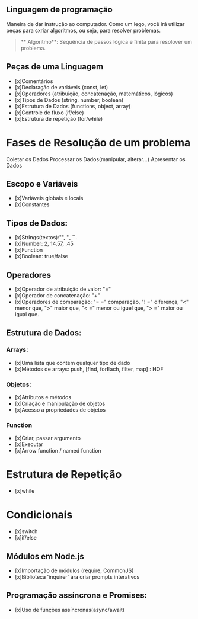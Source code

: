 ## Linguagem de programação

Maneira de dar instrução ao computador.
Como um lego, você irá utilizar peças para cxriar algoritmos, ou seja, para resolver problemas.

> ** Algoritmo**: Sequência de passos lógica e finita para resolover um problema. 

## Peças de uma Linguagem

- [x]Comentários
- [x]Declaração de variáveis (const, let)
- [x]Operadores (atribuição, concatenação, matemáticos, lógicos)
- [x]Tipos de Dados (string, number, boolean)
- [x]Estrutura de Dados (functions, object, array)
- [x]Controle de fluxo (if/else)
- [x]Estrutura de repetição (for/while)

#  Fases de Resolução de um problema

Coletar os Dados
Processar os Dados(manipular, alterar...)
Apresentar os Dados

## Escopo e Variáveis

- [x]Variáveis globais e locais
- [x]Constantes

## Tipos de Dados:

- [x]Strings(textos):"", '', ``.
- [x]Number: 2, 14.57, .45
- [x]Function
- [x]Boolean: true/false

## Operadores

- [x]Operador de atribuição de valor: "=" 
- [x]Operador de concatenação: "+"
- [x]Operadores de comparação: "= =" comparação, "! =" diferença, "<" menor que, ">" maior que, "< =" menor ou iguel que, "> =" maior ou igual que.

## Estrutura de Dados:

### Arrays: 

- [x]Uma lista que contém qualquer tipo de dado
- [x]Métodos de arrays: push, [find, forEach, filter, map] : HOF


### Objetos:

- [x]Atributos e métodos
- [x]Criação e manipulação de objetos
- [x]Acesso a propriedades de objetos

### Function

- [x]Criar, passar argumento
- [x]Executar
- [x]Arrow function / named function

# Estrutura de Repetição

- [x]while

# Condicionais

- [x]switch
- [x]if/else

## Módulos em Node.js
- [x]Importação de módulos (require, CommonJS)
- [x]Biblioteca 'inquirer' ára criar prompts interativos

## Programação assíncrona e Promises:

- [x]Uso de funções assíncronas(async/await)
